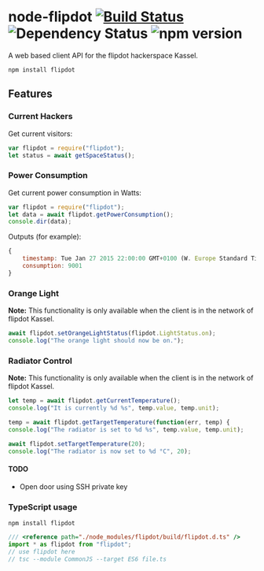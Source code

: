 # node-flipdot [![Build Status](https://travis-ci.org/flipdot/node-flipdot.svg?branch=master)](https://travis-ci.org/flipdot/node-flipdot) ![Dependency Status](https://david-dm.org/flipdot/node-flipdot.svg) ![npm version](https://img.shields.io/npm/v/flipdot.svg)

A web based client API for the flipdot hackerspace Kassel.

```
npm install flipdot
```

## Features

### Current Hackers
Get current visitors:
```JavaScript
var flipdot = require("flipdot");
let status = await getSpaceStatus();
```

### Power Consumption
Get current power consumption in Watts:
```JavaScript
var flipdot = require("flipdot");
let data = await flipdot.getPowerConsumption();
console.dir(data);
```
Outputs (for example):
```JavaScript
{
	timestamp: Tue Jan 27 2015 22:00:00 GMT+0100 (W. Europe Standard Time),
	consumption: 9001
}
```

### Orange Light
**Note:** This functionality is only available when the client is in the network of flipdot Kassel.
```JavaScript
await flipdot.setOrangeLightStatus(flipdot.LightStatus.on);
console.log("The orange light should now be on.");
```

### Radiator Control
**Note:** This functionality is only available when the client is in the network of flipdot Kassel.
```JavaScript
let temp = await flipdot.getCurrentTemperature();
console.log("It is currently %d %s", temp.value, temp.unit);

temp = await flipdot.getTargetTemperature(function(err, temp) {
console.log("The radiator is set to %d %s", temp.value, temp.unit);

await flipdot.setTargetTemperature(20);
console.log("The radiator is now set to %d °C", 20);
```

#### TODO
- Open door using SSH private key


### TypeScript usage

`npm install flipdot`

```TypeScript
/// <reference path="./node_modules/flipdot/build/flipdot.d.ts" />
import * as flipdot from "flipdot";
// use flipdot here
// tsc --module CommonJS --target ES6 file.ts
```
